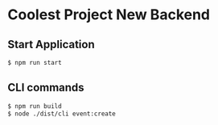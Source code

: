 # Coolest Project New Backend

## Start Application
```bash
$ npm run start
```

## CLI commands
```bash
$ npm run build
$ node ./dist/cli event:create 
```